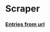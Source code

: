 # Scraper
 
### [Entries from url](https://github.com/uGokalp/Eksisozluk-Scraper/blob/0.1.0/entries_from_url.md)
